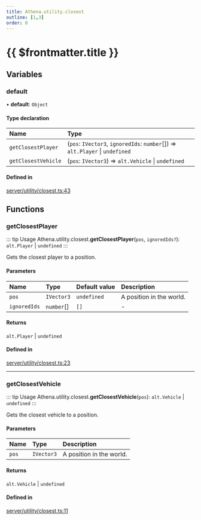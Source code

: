 ```yaml
---
title: Athena.utility.closest
outline: [1,3]
order: 0
---
```


# {{ $frontmatter.title }}


## Variables

### default

• **default**: `Object`

#### Type declaration

| Name | Type |
| :------ | :------ |
| `getClosestPlayer` | (`pos`: `IVector3`, `ignoredIds`: `number`[]) => `alt.Player` \| `undefined` |
| `getClosestVehicle` | (`pos`: `IVector3`) => `alt.Vehicle` \| `undefined` |

#### Defined in

[server/utility/closest.ts:43](https://github.com/Stuyk/altv-athena/blob/16c490d/src/core/server/utility/closest.ts#L43)

## Functions

### getClosestPlayer

::: tip Usage
Athena.utility.closest.**getClosestPlayer**(`pos`, `ignoredIds?`): `alt.Player` \| `undefined`
:::

Gets the closest player to a position.

#### Parameters

| Name | Type | Default value | Description |
| :------ | :------ | :------ | :------ |
| `pos` | `IVector3` | `undefined` | A position in the world. |
| `ignoredIds` | `number`[] | `[]` | - |

#### Returns

`alt.Player` \| `undefined`

#### Defined in

[server/utility/closest.ts:23](https://github.com/Stuyk/altv-athena/blob/16c490d/src/core/server/utility/closest.ts#L23)

___

### getClosestVehicle

::: tip Usage
Athena.utility.closest.**getClosestVehicle**(`pos`): `alt.Vehicle` \| `undefined`
:::

Gets the closest vehicle to a position.

#### Parameters

| Name | Type | Description |
| :------ | :------ | :------ |
| `pos` | `IVector3` | A position in the world. |

#### Returns

`alt.Vehicle` \| `undefined`

#### Defined in

[server/utility/closest.ts:11](https://github.com/Stuyk/altv-athena/blob/16c490d/src/core/server/utility/closest.ts#L11)
